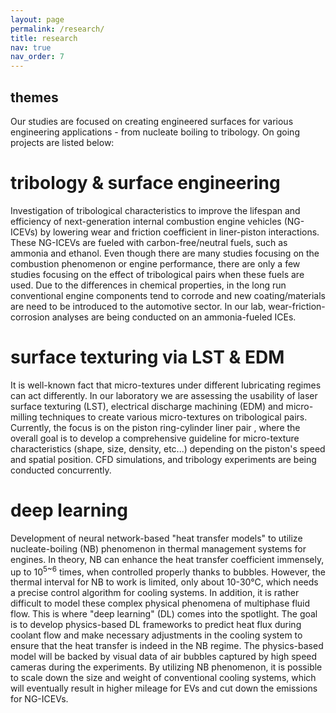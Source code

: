 ```yaml
---
layout: page
permalink: /research/
title: research
nav: true
nav_order: 7
---
```


## themes

Our studies are focused on creating engineered surfaces for various engineering applications - from nucleate boiling to tribology.
On going projects are listed below: 

# tribology & surface engineering

Investigation of tribological characteristics to improve the lifespan and efficiency of next-generation internal combustion engine vehicles (NG-ICEVs) by lowering wear and friction coefficient in liner-piston interactions. These NG-ICEVs are fueled with carbon-free/neutral fuels, such as ammonia and ethanol. Even though there are many studies focusing on the combustion phenomenon or engine performance, there are only a few studies focusing on the effect of tribological pairs when these fuels are used. Due to the differences in chemical properties, in the long run conventional engine components tend to corrode and new coating/materials are need to be introduced to the automotive sector. In our lab, wear-friction-corrosion analyses are being conducted on an ammonia-fueled ICEs.    

# surface texturing via LST & EDM

It is well-known fact that micro-textures under different lubricating regimes can act differently. In our laboratory we are assessing the usability of laser surface texturing (LST), electrical discharge machining (EDM) and micro-milling techniques to create various micro-textures on tribological pairs. Currently, the focus is on the piston ring-cylinder liner pair , where the overall goal is to develop a comprehensive guideline for micro-texture characteristics (shape, size, density, etc...) depending on the piston's speed and spatial position. CFD simulations, and tribology experiments are being conducted concurrently. 

# deep learning

Development of neural network-based "heat transfer models" to utilize nucleate-boiling (NB) phenomenon in thermal management systems for engines. In theory, NB can enhance the heat transfer coefficient immensely, up to 10<sup>5~6</sup> times, when controlled properly thanks to bubbles. However, the thermal interval for NB to work is limited, only about 10-30°C, which needs a precise control algorithm for cooling systems. In addition, it is rather difficult to model these complex physical phenomena of multiphase fluid flow. This is where "deep learning" (DL) comes into the spotlight. The goal is to develop physics-based DL frameworks to predict heat flux during coolant flow and make necessary adjustments in the cooling system to ensure that the heat transfer is indeed in the NB regime. The physics-based model will be backed by visual data of air bubbles captured by high speed cameras during the experiments. By utilizing NB phenomenon, it is possible to scale down the size and weight of conventional cooling systems, which will eventually result in higher mileage for EVs and cut down the emissions for NG-ICEVs.

